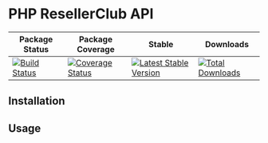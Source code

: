 # PHP ResellerClub API

| Package Status | Package Coverage | Stable | Downloads |
|----------------|------------------|------|-----|
| [![Build Status](https://travis-ci.org/mgufrone/reseller-club.svg?branch=master)](https://travis-ci.org/mgufrone/reseller-club) |[![Coverage Status](https://coveralls.io/repos/mgufrone/reseller-club/badge.png)](https://coveralls.io/r/mgufrone/reseller-club)| [![Latest Stable Version](https://poser.pugx.org/gufy/reseller-club/v/stable.svg)](https://packagist.org/packages/gufy/reseller-club) |[![Total Downloads](https://poser.pugx.org/gufy/reseller-club/downloads.svg)](https://packagist.org/packages/gufy/reseller-club)

## Installation

## Usage
